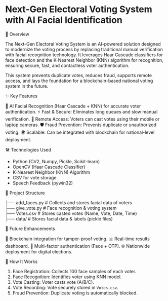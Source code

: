 #  Next-Gen Electoral Voting System with AI Facial Identification

📌 Overview

The Next-Gen Electoral Voting System is an AI-powered solution designed to modernize the voting process by replacing traditional manual verification with facial recognition technology. It leverages Haar Cascade classifiers for face detection and the K-Nearest Neighbor (KNN) algorithm for recognition, ensuring secure, fast, and contactless voter authentication.

This system prevents duplicate votes, reduces fraud, supports remote access, and lays the foundation for a blockchain-based national voting system in the future.



✨ Key Features

 🔐 AI Facial Recognition (Haar Cascade + KNN) for accurate voter authentication.
 ⚡ Fast & Secure: Eliminates long queues and slow manual verification.
 📱 Remote Access: Voters can cast votes using their mobile or laptop cameras.
 🛡️ Fraud Prevention: Prevents duplicate or unauthorized voting.
 🌍 Scalable: Can be integrated with blockchain for national-level deployment.



🛠️ Technologies Used

* Python (CV2, Numpy, Pickle, Scikit-learn)
* OpenCV (Haar Cascade Classifier)
* K-Nearest Neighbor (KNN) Algorithm
* CSV for vote storage
* Speech Feedback (pywin32)



📂 Project Structure

├── add_faces.py       # Collects and stores facial data of voters  
├── give_vote.py       # Face recognition & voting system  
├── Votes.csv          # Stores casted votes (Name, Vote, Date, Time)  
├── data/              # Stores facial data & labels (pickle files)  




🚀 Future Enhancements

 🔗 Blockchain integration for tamper-proof voting.
 📊 Real-time results dashboard.
 🔄 Multi-factor authentication (Face + OTP).
 🌐 Nationwide deployment for digital elections.



📖 How It Works

1. Face Registration: Collects 100 face samples of each voter.
2. Face Recognition: Identifies voter using KNN model.
3. Vote Casting: Voter casts vote (A/B/C).
4. Vote Recording: Vote securely stored in `Votes.csv`.
5. Fraud Prevention: Duplicate voting is automatically blocked.




